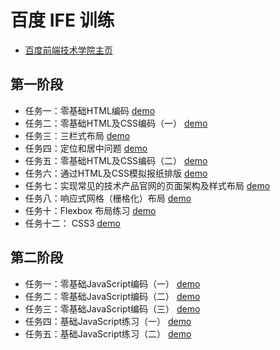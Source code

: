 # 百度 IFE 训练

- [百度前端技术学院主页](http://ife.baidu.com/)

## 第一阶段

- 任务一：零基础HTML编码 [demo](https://sanjiyip.com/IFE2017/Weiwei/01%EF%BC%9A%E9%9B%B6%E5%9F%BA%E7%A1%80HTML%E7%BC%96%E7%A0%81/index.html)
- 任务二：零基础HTML及CSS编码（一） [demo](https://sanjiyip.com/IFE2017/Weiwei/02%EF%BC%9A%E9%9B%B6%E5%9F%BA%E7%A1%80HTML%E5%8F%8ACSS%E7%BC%96%E7%A0%81%EF%BC%88%E4%B8%80%EF%BC%89/index.html)
- 任务三：三栏式布局 [demo](https://sanjiyip.com/IFE2017/Weiwei/03%EF%BC%9A%E4%B8%89%E6%A0%8F%E5%BC%8F%E5%B8%83%E5%B1%80/index.html)
- 任务四：定位和居中问题 [demo](https://sanjiyip.com/IFE2017/Weiwei/04%EF%BC%9A%E5%AE%9A%E4%BD%8D%E5%92%8C%E5%B1%85%E4%B8%AD%E9%97%AE%E9%A2%98/index.html)
- 任务五：零基础HTML及CSS编码（二） [demo](https://sanjiyip.com/IFE2017/Weiwei/05%EF%BC%9A%E9%9B%B6%E5%9F%BA%E7%A1%80HTML%E5%8F%8ACSS%E7%BC%96%E7%A0%81%EF%BC%88%E4%BA%8C%EF%BC%89/index.html)
- 任务六：通过HTML及CSS模拟报纸排版 [demo](https://sanjiyip.com/IFE2017/Weiwei/06%EF%BC%9A%E9%80%9A%E8%BF%87HTML%E5%8F%8ACSS%E6%A8%A1%E6%8B%9F%E6%8A%A5%E7%BA%B8%E6%8E%92%E7%89%88/index.html)
- 任务七：实现常见的技术产品官网的页面架构及样式布局 [demo](https://sanjiyip.com/IFE2017/Weiwei/07%EF%BC%9A%E5%AE%9E%E7%8E%B0%E5%B8%B8%E8%A7%81%E7%9A%84%E6%8A%80%E6%9C%AF%E4%BA%A7%E5%93%81%E5%AE%98%E7%BD%91%E7%9A%84%E9%A1%B5%E9%9D%A2%E6%9E%B6%E6%9E%84%E5%8F%8A%E6%A0%B7%E5%BC%8F%E5%B8%83%E5%B1%80/index.html)
- 任务八：响应式网格（栅格化）布局 [demo](https://sanjiyip.com/IFE2017/Weiwei/08%EF%BC%9A%E5%93%8D%E5%BA%94%E5%BC%8F%E7%BD%91%E6%A0%BC%EF%BC%88%E6%A0%85%E6%A0%BC%E5%8C%96%EF%BC%89%E5%B8%83%E5%B1%80/index.html)
- 任务十：Flexbox 布局练习 [demo](https://sanjiyip.com/IFE2017/Weiwei/10%EF%BC%9AFlexbox%20%E5%B8%83%E5%B1%80%E7%BB%83%E4%B9%A0/index.html)
- 任务十二： CSS3 [demo](https://sanjiyip.com/IFE2017/Weiwei/12%EF%BC%9ACSS3/index.html)

## 第二阶段

- 任务一：零基础JavaScript编码（一） [demo](https://sanjiyip.com/IFE2017/Binbin/%E4%BB%BB%E5%8A%A11%EF%BC%9A%E9%9B%B6%E5%9F%BA%E7%A1%80JavaScript%E7%BC%96%E7%A0%81%EF%BC%88%E4%B8%80%EF%BC%89/index.html)
- 任务二：零基础JavaScript编码（二） [demo](https://sanjiyip.com/IFE2017/Binbin/%E4%BB%BB%E5%8A%A12%EF%BC%9A%E9%9B%B6%E5%9F%BA%E7%A1%80JavaScript%E7%BC%96%E7%A0%81%EF%BC%88%E4%BA%8C%EF%BC%89/index.html)
- 任务三：零基础JavaScript编码（三） [demo](https://sanjiyip.com/IFE2017/Binbin/%E4%BB%BB%E5%8A%A13%EF%BC%9A%E9%9B%B6%E5%9F%BA%E7%A1%80JavaScript%E7%BC%96%E7%A0%81%EF%BC%88%E4%B8%89%EF%BC%89/index.html)
- 任务四：基础JavaScript练习（一） [demo](https://sanjiyip.com/IFE2017/Binbin/%E4%BB%BB%E5%8A%A14%EF%BC%9A%E5%9F%BA%E7%A1%80JavaScript%E7%BB%83%E4%B9%A0%EF%BC%88%E4%B8%80%EF%BC%89/index.html)
- 任务五：基础JavaScript练习（二） [demo](https://sanjiyip.com/IFE2017/Binbin/%E4%BB%BB%E5%8A%A15%EF%BC%9A%E5%9F%BA%E7%A1%80JavaScript%E7%BB%83%E4%B9%A0%EF%BC%88%E4%BA%8C%EF%BC%89/index.html)
